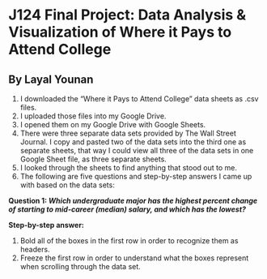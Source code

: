 # J124 Final Project: Data Analysis & Visualization of Where it Pays to Attend College
## By Layal Younan
1. I downloaded the “Where it Pays to Attend College” data sheets as .csv files.
2. I uploaded those files into my Google Drive.
3. I opened them on my Google Drive with Google Sheets. 
4. There were three separate data sets provided by The Wall Street Journal. I copy and pasted two of the data sets into the third one as separate sheets, that way I could view all three of the data sets in one Google Sheet file, as three separate sheets. 
5. I looked through the sheets to find anything that stood out to me.
6. The following are five questions and step-by-step answers I came up with based on the data sets:

**Question 1: _Which undergraduate major has the highest percent change of starting to mid-career (median) salary, and which has the lowest?_** <br>

**Step-by-step answer:**
1. Bold all of the boxes in the first row in order to recognize them as headers.
2. Freeze the first row in order to understand what the boxes represent when scrolling through the data set.
